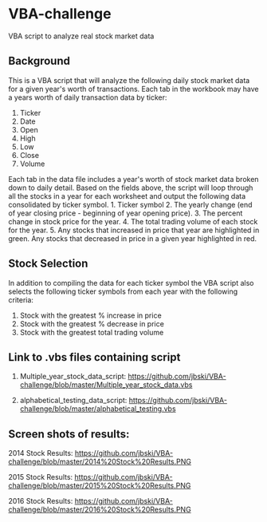 # VBA-challenge
VBA script to analyze real stock market data

## Background

This is a VBA script that will analyze the following daily stock market data for a given year's worth of transactions.  Each tab in the workbook may have a years worth of daily transaction data by ticker:
  1. Ticker
  2. Date
  3. Open
  4. High
  5. Low
  6. Close
  7. Volume
  
Each tab in the data file includes a year's worth of stock market data broken down to daily detail. Based on the fields above, the script will loop through all the stocks in a year for each worksheet and output the following data consolidated by ticker symbol.
    1. Ticker symbol
    2. The yearly change (end of year closing price - beginning of year opening price).
    3. The percent change in stock price for the year.
    4. The total trading volume of each stock for the year.
    5. Any stocks that increased in price that year are highlighted in green. Any stocks that decreased in price in a given year highlighted in red.
    
## Stock Selection
In addition to compiling the data for each ticker symbol the VBA script also selects the following ticker symbols from each year with the following criteria:

  1. Stock with the greatest % increase in price
  2. Stock with the greatest % decrease in price
  3. Stock with the greatest total trading volume

## Link to .vbs files containing script

  1. Multiple_year_stock_data_script:
  https://github.com/jbski/VBA-challenge/blob/master/Multiple_year_stock_data.vbs  
  
  
  2. alphabetical_testing_data_script:
  https://github.com/jbski/VBA-challenge/blob/master/alphabetical_testing.vbs
  
    
    
## Screen shots of results:

2014 Stock Results:
https://github.com/jbski/VBA-challenge/blob/master/2014%20Stock%20Results.PNG

2015 Stock Results:
https://github.com/jbski/VBA-challenge/blob/master/2015%20Stock%20Results.PNG

2016 Stock Results:
https://github.com/jbski/VBA-challenge/blob/master/2016%20Stock%20Results.PNG

    
